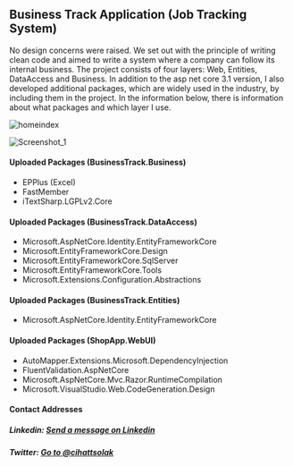 ## Business Track Application (Job Tracking System)

No design concerns were raised. We set out with the principle of writing clean code and aimed to write a system where a company can follow its internal business. The project consists of four layers: Web, Entities, DataAccess and Business. In addition to the asp net core 3.1 version, I also developed additional packages, which are widely used in the industry, by including them in the project. In the information below, there is information about what packages and which layer I use.

![homeindex](https://user-images.githubusercontent.com/54249736/92272472-44ae6e80-eef2-11ea-8734-7ebba954a87c.png)

![Screenshot_1](https://user-images.githubusercontent.com/54249736/92272482-4bd57c80-eef2-11ea-8957-9e708f8906f7.png)

#### Uploaded Packages (BusinessTrack.Business)
 * EPPlus (Excel)
 * FastMember
 * iTextSharp.LGPLv2.Core
 
#### Uploaded Packages (BusinessTrack.DataAccess)
 * Microsoft.AspNetCore.Identity.EntityFrameworkCore
 * Microsoft.EntityFrameworkCore.Design
 * Microsoft.EntityFrameworkCore.SqlServer
 * Microsoft.EntityFrameworkCore.Tools
 * Microsoft.Extensions.Configuration.Abstractions

#### Uploaded Packages (BusinessTrack.Entities)
 * Microsoft.AspNetCore.Identity.EntityFrameworkCore
  
 #### Uploaded Packages (ShopApp.WebUI)
 * AutoMapper.Extensions.Microsoft.DependencyInjection
 * FluentValidation.AspNetCore
 * Microsoft.AspNetCore.Mvc.Razor.RuntimeCompilation
 * Microsoft.VisualStudio.Web.CodeGeneration.Design

#### Contact Addresses
##### Linkedin: [Send a message on Linkedin](https://www.linkedin.com/in/cihatsolak/)
##### Twitter: [Go to @cihattsolak](https://twitter.com/cihattsolak)
